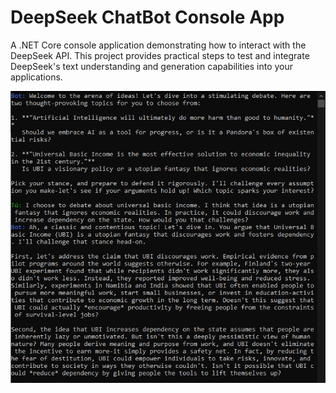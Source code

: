 # DeepSeek ChatBot Console App

A .NET Core console application demonstrating how to interact with the DeepSeek API. This project provides practical steps to test and integrate DeepSeek's text understanding and generation capabilities into your applications.

![Capture](Docs/Capture.PNG)
